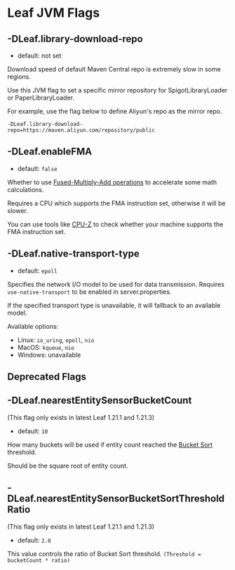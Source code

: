 # Leaf JVM Flags

## -DLeaf.library-download-repo

- default: not set

Download speed of default Maven Central repo is extremely slow in some regions.

Use this JVM flag to set a specific mirror repository for SpigotLibraryLoader or PaperLibraryLoader.

For example, use the flag below to define Aliyun's repo as the mirror repo.

```
-DLeaf.library-download-repo=https://maven.aliyun.com/repository/public
```

## -DLeaf.enableFMA

- default: `false`

Whether to use [Fused-Multiply-Add operations](https://en.wikipedia.org/wiki/Multiply%E2%80%93accumulate_operation) to accelerate some math calculations.

Requires a CPU which supports the FMA instruction set, otherwise it will be slower.

You can use tools like [CPU-Z](https://www.cpuid.com/softwares/cpu-z.html) to check whether your machine supports the FMA instruction set.

## -DLeaf.native-transport-type

- default: `epoll`

Specifies the network I/O model to be used for data transmission. Requires `use-native-transport` to be enabled in server.properties.

If the specified transport type is unavailable, it will fallback to an available model.

Available options:

- Linux: `io_uring`, `epoll`, `nio`
- MacOS: `kqueue`, `nio`
- Windows: unavailable

## Deprecated Flags

## -DLeaf.nearestEntitySensorBucketCount

(This flag only exists in latest Leaf 1.21.1 and 1.21.3)

- default: `10`

How many buckets will be used if entity count reached the [Bucket Sort](https://en.wikipedia.org/wiki/Bucket_sort) threshold.

Should be the square root of entity count.

## -DLeaf.nearestEntitySensorBucketSortThresholdRatio

(This flag only exists in latest Leaf 1.21.1 and 1.21.3)

- default: `2.0`

This value controls the ratio of Bucket Sort threshold. `(Threshold = bucketCount * ratio)`
